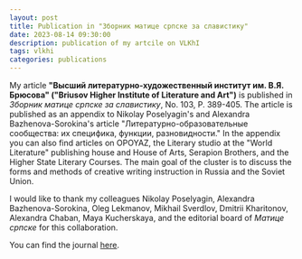 ```yaml
---
layout: post
title: Publication in "Зборник матице српске за славистику"
date: 2023-08-14 09:30:00
description: publication of my artcile on VLKhI
tags: vlkhi 
categories: publications
---
```

My article **"Высший литературно-художественный институт им. В.Я. Брюсова" ("Briusov Higher Institute of Literature and Art")** is published in _Зборник матице српске за славистику_, No. 103, P. 389-405. The article is published as an appendix to Nikolay Poselyagin's and Alexandra Bazhenova-Sorokina's article "Литературно-образовательные сообщества: их специфика, функции, разновидности." In the appendix you can also find articles on OPOYAZ, the Literary studio at the "World Literature" publishing house and House of Arts, Serapion Brothers, and the Higher State Literary Courses. The main goal of the cluster is to discuss the forms and methods of creative writing instruction in Russia and the Soviet Union. 

I would like to thank my colleagues Nikolay Poselyagin, Alexandra Bazhenova-Sorokina, Oleg Lekmanov, Mikhail Sverdlov, Dmitrii Kharitonov, Alexandra Chaban, Maya Kucherskaya, and the editorial board of _Матице српске_ for this collaboration. 

You can find the journal [here](https://www.maticasrpska.org.rs/stariSajt/casopisi/ZMSZS_103.pdf).
